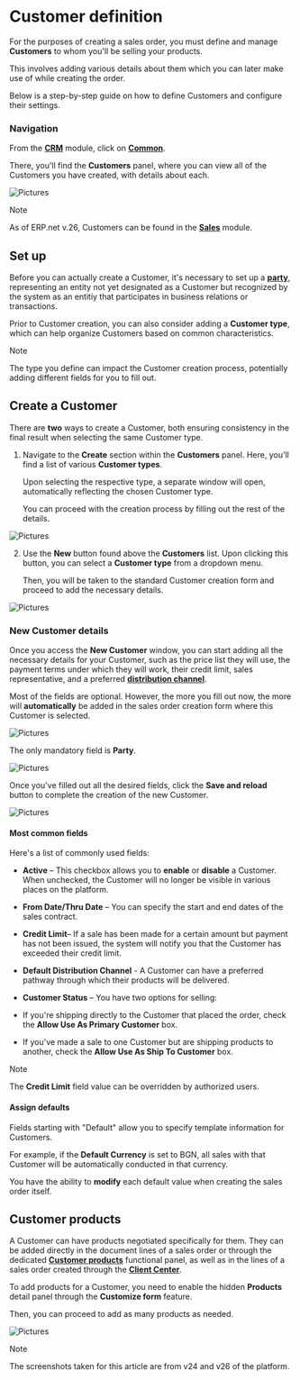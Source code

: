 # Customer definition

For the purposes of creating a sales order, you must define and manage **Customers** to whom you'll be selling your products. 

This involves adding various details about them which you can later make use of while creating the order.

Below is a step-by-step guide on how to define Customers and configure their settings.

### Navigation

From the **[CRM](https://docs.erp.net/tech/modules/crm/index.html)** module, click on **[Common](https://docs.erp.net/tech/modules/crm/crm-common/index.html)**. 

There, you'll find the **Customers** panel, where you can view all of the Customers you have created, with details about each.

![Pictures](pictures/Customer_view_27_02.png)

> [!NOTE]
> 
> As of ERP.net v.26, Customers can be found in the **[Sales](https://docs.erp.net/tech/modules/crm/sales/index.html)** module.
 
## Set up 

Before you can actually create a Customer, it's necessary to set up a **[party](https://docs.erp.net/tech/concepts/parties-concepts.html?q=party)**, representing an entity not yet designated as a Customer but recognized by the system as an entitiy that participates in business relations or transactions.

Prior to Customer creation, you can also consider adding a **Customer type**, which can help organize Customers based on common characteristics.

> [!NOTE]
> 
> The type you define can impact the Customer creation process, potentially adding different fields for you to fill out.

## Create a Customer 

There are **two** ways to create a Customer,  both ensuring consistency in the final result when selecting the same Customer type.

1. Navigate to the **Create** section within the **Customers** panel. Here, you'll find a list of various **Customer types**.

   Upon selecting the respective type, a separate window will open, automatically reflecting the chosen Customer type.

   You can proceed with the creation process by filling out the rest of the details.

![Pictures](pictures/Customer_Create_section_27_02.png)
 
2. Use the **New** button found above the **Customers** list. Upon clicking this button, you can select a **Customer type** from a dropdown menu.
  
   Then, you will be taken to the standard Customer creation form and proceed to add the necessary details.

![Pictures](pictures/Customer_create_new_button_27_02.png)

### New Customer details
 
Once you access the **New Customer** window, you can start adding all the necessary details for your Customer, such as the price list they will use, the payment terms under which they will work, their credit limit, sales representative, and a preferred **[distribution channel](https://docs.erp.net/tech/modules/crm/marketing/distribution-channels/index.html)**.

Most of the fields are optional. However, the more you fill out now, the more will **automatically** be added in the sales order creation form where this Customer is selected.

![Pictures](pictures/customer_New_window_27_02.png)
 
The only mandatory field is **Party**. 

![Pictures](pictures/customer_party_27_02.png)

Once you've filled out all the desired fields, click the **Save and reload** button to complete the creation of the new Customer.

![Pictures](pictures/customer_Save_and_reload_27_02.png)
 
#### Most common fields 

Here's a list of commonly used fields:

-	**Active** – This checkbox allows you to **enable** or **disable** a Customer. When unchecked, the Customer will no longer be visible in various places on the platform.

-	**From Date/Thru Date** – You can specify the start and end dates of the sales contract.

-	**Credit Limit**– If a sale has been made for a certain amount but payment has not been issued, the system will notify you that the Customer has exceeded their credit limit.

- **Default Distribution Channel** - A Customer can have a preferred pathway through which their products will be delivered.

- **Customer Status** – You have two options for selling:

- If you're shipping directly to the Customer that placed the order, check the **Allow Use As Primary Customer** box. 

- If you've made a sale to one Customer but are shipping products to another, check the **Allow Use As Ship To Customer** box.

> [!NOTE]
> 
> The **Credit Limit** field value can be overridden by authorized users.

#### Assign defaults 

Fields starting with "Default" allow you to specify template information for Customers. 

For example, if the **Default Currency** is set to BGN, all sales with that Customer will be automatically conducted in that currency. 

You have the ability to **modify** each default value when creating the sales order itself.

## Customer products

A Customer can have products negotiated specifically for them. They can be added directly in the document lines of a sales order or through the dedicated **[Customer products](https://docs.erp.net/webclient/introduction/how-to/functional-panels/customer-products.html)** functional panel, as well as in the lines of a sales order created through the **[Client Center](https://docs.erp.net/tech/modules/crm/clientcenter/index.html)**.

To add products for a Customer, you need to enable the hidden **Products** detail panel through the **Customize form** feature.

Then, you can proceed to add as many products as needed.

![Pictures](pictures/products_details_panel.png)

> [!NOTE]
> 
> The screenshots taken for this article are from v24 and v26 of the platform.
